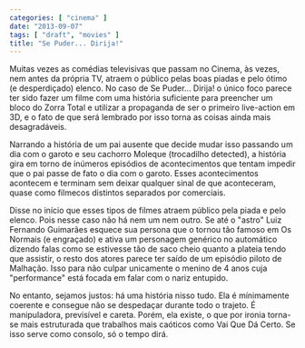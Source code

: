 ```yaml
---
categories: [ "cinema" ]
date: "2013-09-07"
tags: [ "draft", "movies" ]
title: "Se Puder... Dirija!"
---
```

Muitas vezes as comédias televisivas que passam no Cinema, às vezes,
nem antes da própria TV, atraem o público pelas boas piadas e pelo
ótimo (e desperdiçado) elenco. No caso de Se Puder... Dirija! o único
foco parece ter sido fazer um filme com uma história suficiente para
preencher um bloco do Zorra Total e utilizar a propaganda de ser o
primeiro live-action em 3D, e o fato de que será lembrado por isso
torna as coisas ainda mais desagradáveis.

Narrando a história de um pai ausente que decide mudar isso passando
um dia com o garoto e seu cachorro Moleque (trocadilho detected),
a história gira em torno de inúmeros episódios de acontecimentos
que tentam impedir que o pai passe de fato o dia com o garoto. Esses
acontecimentos acontecem e terminam sem deixar qualquer sinal de que
aconteceram, quase como filmecos distintos separados por comerciais.

Disse no início que esses tipos de filmes atraem público pela piada e
pelo elenco. Pois nesse caso não há nem um nem outro. Se até o "astro"
Luiz Fernando Guimarães esquece sua persona que o tornou tão famoso em
Os Normais (e engraçado) e ativa um personagem genérico no automático
dizendo falas como se estivesse tão de saco cheio quanto a plateia tendo
que assistir, o resto dos atores parece ter saído de um episódio piloto
de Malhação. Isso para não culpar unicamente o menino de 4 anos cuja
"performance" está focada em falar com o nariz entupido.

No entanto, sejamos justos: há uma história nisso tudo. Ela é
mínimamente coerente e consegue não se despedaçar durante todo o
trajeto. É manipuladora, previsível e careta. Porém, ela existe,
o que por ironia torna-se mais estruturada que trabalhos mais caóticos
como Vai Que Dá Certo. Se isso serve como consolo, só o tempo dirá.


